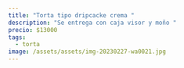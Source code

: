 ```yaml
---
title: "Torta tipo dripcacke crema "
description: "Se entrega con caja visor y moño "
precio: $13000
tags:
  - torta
image: /assets/assets/img-20230227-wa0021.jpg
---
```

